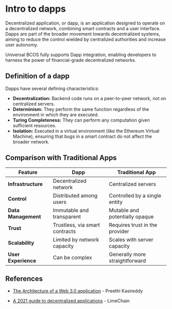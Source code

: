 # Intro to dapps

Decentralized application, or dapp, is an application designed to operate on a decentralized network, combining smart contracts and a user interface. Dapps are part of the broader movement towards decentralized systems, aiming to reduce the control wielded by centralized authorities and increase user autonomy.

Universal BCOS fully supports Dapp integration, enabling developers to harness the power of financial-grade decentralized networks.

## Definition of a dapp

Dapps have several defining characteristics:

- **Decentralization:** Backend code runs on a peer-to-peer network, not on centralized servers.
- **Determinism:** They perform the same function regardless of the environment in which they are executed.
- **Turing Completeness:** They can perform any computation given sufficient resources.
- **Isolation:** Executed in a virtual environment (like the Ethereum Virtual Machine), ensuring that bugs in a smart contract do not affect the broader network.

## Comparison with Traditional Apps

| Feature             | Dapp                           | Traditional App                |
|---------------------|--------------------------------|--------------------------------|
| **Infrastructure**  | Decentralized network          | Centralized servers            |
| **Control**         | Distributed among users        | Controlled by a single entity  |
| **Data Management** | Immutable and transparent      | Mutable and potentially opaque |
| **Trust**           | Trustless, via smart contracts | Requires trust in the provider |
| **Scalability**     | Limited by network capacity    | Scales with server capacity    |
| **User Experience** | Can be complex                 | Generally more straightforward |

## References

- [The Architecture of a Web 3.0 application](https://www.preethikasireddy.com/post/the-architecture-of-a-web-3-0-application) - Preethi Kasireddy

- [A 2021 guide to decentralized applications](https://limechain.tech/blog/what-are-dapps-the-2021-guide/) - LimeChain

